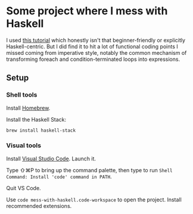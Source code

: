 # Some project where I mess with Haskell

I used [this tutorial](https://en.wikibooks.org/wiki/Write_Yourself_a_Scheme_in_48_Hours) which honestly isn't that beginner-friendly or explicitly Haskell-centric. But I did find it to hit a lot of functional coding points I missed coming from imperative style, notably the common mechanism of transforming foreach and condition-terminated loops into expressions.

## Setup

### Shell tools

Install [Homebrew](https://brew.sh).

Install the Haskell Stack:

```bash
brew install haskell-stack
```

### Visual tools

Install [Visual Studio Code](https://code.visualstudio.com). Launch it.

Type ⇧⌘P to bring up the command palette, then type to run `Shell Command: Install 'code' command in PATH`.

Quit VS Code.

Use `code mess-with-haskell.code-workspace` to open the project. Install recommended extensions.
